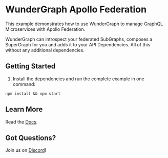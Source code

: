 # WunderGraph Apollo Federation

This example demonstrates how to use WunderGraph to manage GraphQL Microservices with Apollo Federation.

WunderGraph can introspect your federated SubGraphs, composes a SuperGraph for you and adds it to your API Dependencies. All of this without any additional dependencies.

## Getting Started

1. Install the dependencies and run the complete example in one command:

```shell
npm install && npm start
```

## Learn More

Read the [Docs](https://wundergraph.com/docs).

## Got Questions?

Join us on [Discord](https://wundergraph.com/discord)!
